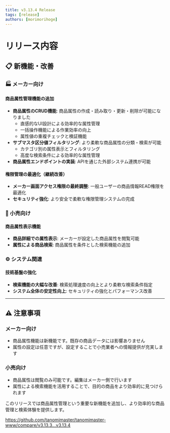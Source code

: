 ```yaml
---
title: v3.13.4 Release
tags: [release]
authors: [morimorihoge]
---
```


<!-- truncate -->
# リリース内容

## 📋 新機能・改善

### 🏭 メーカー向け

#### 商品属性管理機能の追加
- **商品属性のCRUD機能**: 商品属性の作成・読み取り・更新・削除が可能になりました
  - 直感的なUI設計による効率的な属性管理
  - 一括操作機能による作業効率の向上
  - 属性値の重複チェックと検証機能
- **サブマスタ区分値フィルタリング**: より柔軟な商品属性の分類・検索が可能
  - カテゴリ別の属性表示とフィルタリング
  - 高度な検索条件による効率的な属性管理
- **商品属性エンドポイントの実装**: APIを通じた外部システム連携が可能

#### 権限管理の最適化（継続改善）
- **メーカー画面アクセス権限の最終調整**: 一般ユーザーの商品情報READ権限を最適化
- **セキュリティ強化**: より安全で柔軟な権限管理システムの完成

### 🏪 小売向け

#### 商品属性表示機能
- **商品詳細での属性表示**: メーカーが設定した商品属性を閲覧可能
- **属性による商品検索**: 商品属性を条件とした検索機能の追加

### ⚙️ システム関連

#### 技術基盤の強化
- **検索機能の大幅な改善**: 検索処理速度の向上とより柔軟な検索条件指定
- **システム全体の安定性向上**: セキュリティの強化とパフォーマンス改善

---

## ⚠️ 注意事項

### メーカー向け
- 商品属性機能は新機能です。既存の商品データには影響ありません
- 属性の設定は任意ですが、設定することで小売業者への情報提供が充実します

### 小売向け
- 商品属性は閲覧のみ可能です。編集はメーカー側で行います
- 属性による検索機能を活用することで、目的の商品をより効率的に見つけられます

このリリースでは商品属性管理という重要な新機能を追加し、より効率的な商品管理と検索体験を提供します。

https://github.com/tanomimaster/tanomimaster-www/compare/v3.13.3...v3.13.4
